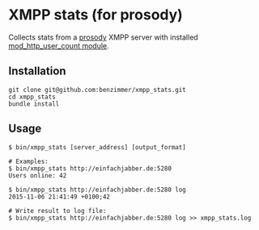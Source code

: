 # XMPP stats (for prosody)

Collects stats from a [prosody](http://prosody.im) XMPP server with installed [mod_http_user_count module](http://modules.prosody.im/mod_http_user_count.html).

## Installation

```
git clone git@github.com:benzimmer/xmpp_stats.git
cd xmpp_stats
bundle install
```

## Usage

```
$ bin/xmpp_stats [server_address] [output_format]

# Examples:
$ bin/xmpp_stats http://einfachjabber.de:5280
Users online: 42

$ bin/xmpp_stats http://einfachjabber.de:5280 log
2015-11-06 21:41:49 +0100;42

# Write result to log file:
$ bin/xmpp_stats http://einfachjabber.de:5280 log >> xmpp_stats.log
```
